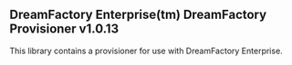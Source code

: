 ## DreamFactory Enterprise(tm) DreamFactory Provisioner v1.0.13
This library contains a provisioner for use with DreamFactory Enterprise.
